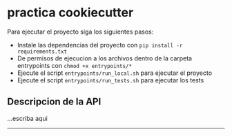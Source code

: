 # practica cookiecutter

Para ejecutar el proyecto siga los siguientes pasos:

- Instale las dependencias del proyecto con `pip install -r requirements.txt`
- De permisos de ejecucion a los archivos dentro de la carpeta entrypoints con `chmod +x entrypoints/*`
- Ejecute el script `entrypoints/run_local.sh` para ejecutar el proyecto
- Ejecute el script `entrypoints/run_tests.sh` para ejecutar los tests

## Descripcion de la API

...escriba aqui

---



